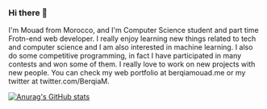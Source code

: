 ### Hi there 👋

I'm Mouad from Morocco, and I'm Computer Science student and part time Frotn-end web developer. I really enjoy learning new things related to tech and computer science and I am also interested in machine learning. I also do some competitive programming, in fact I have participated in many contests and won some of them. I really love to work on new projects with new people. You can check my web portfolio at berqiamouad.me or my twitter at twitter.com/BerqiaM.


[![Anurag's GitHub stats](https://github-readme-stats.vercel.app/api?username=BerqiaMouad)](https://github.com/anuraghazra/github-readme-stats)

